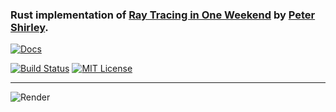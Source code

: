 ### Rust implementation of [Ray Tracing in One Weekend](https://www.amazon.com/Ray-Tracing-Weekend-Minibooks-Book-ebook/dp/B01B5AODD8) by [Peter Shirley](https://en.wikipedia.org/wiki/Peter_Shirley).

[![Docs](https://docs.rs/rtow/badge.svg)](https://docs.rs/rtow/0.1.0/rtow/)

[![Build Status](https://travis-ci.org/harababurel/rtow.svg?branch=master)](https://travis-ci.org/harababurel/rtow)
[![MIT License](http://img.shields.io/badge/license-MIT-blue.svg?style=flat)](https://github.com/harababurel/rtow/blob/master/LICENSE)

---

![Render](https://i.imgur.com/qU5tRFZ.jpg)

